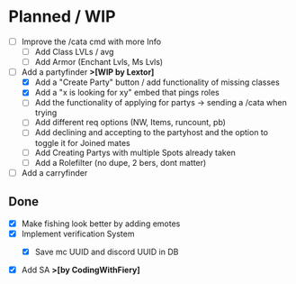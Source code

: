 # Planned / WIP 



- [ ] Improve the /cata cmd with more Info
    - [ ] Add Class LVLs / avg
    - [ ] Add Armor (Enchant Lvls, Ms Lvls)

- [ ] Add a partyfinder __>[WIP by Lextor]__
    - [x] Add a "Create Party" button / add functionality of missing classes
    - [x] Add a "x is looking for xy" embed that pings roles
    - [ ] Add the functionality of applying for partys -> sending a /cata when trying
    - [ ] Add different req options (NW, Items, runcount, pb)
    - [ ] Add declining and accepting to the partyhost and the option to toggle it for Joined mates
    - [ ] Add Creating Partys with multiple Spots already taken
    - [ ] Add a Rolefilter (no dupe, 2 bers, dont matter)
     
- [ ] Add a carryfinder

## Done 


- [x] Make fishing look better by adding emotes
- [x] Implement verification System
    - [x] Save mc UUID and discord UUID in DB


  
- [x] Add SA __>[by CodingWithFiery]__
